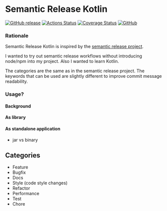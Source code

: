 Semantic Release Kotlin
========================

[![GitHub release](https://img.shields.io/github/release/jonasjurczok/semantic-release-kotlin.svg?label=Github%20Release)](https://github.com/JonasJurczok/semantic-release-kotlin/releases)
[![Actions Status](https://wdp9fww0r9.execute-api.us-west-2.amazonaws.com/production/badge/JonasJurczok/semantic-release-kotlin)](https://wdp9fww0r9.execute-api.us-west-2.amazonaws.com/production/results/jonasjurczok/semantic-release-kotlin)
[![Coverage Status](https://img.shields.io/coveralls/github/jonasjurczok/semantic-release-kotlin.svg?branch=master)](https://coveralls.io/github/JonasJurczok/semantic-release-kotlin?branch=master)
[![GitHub](https://img.shields.io/github/license/jonasjurczok/semantic-release-kotlin.svg)](https://github.com/JonasJurczok/semantic-release-kotlin)
### Rationale
Semantic Release Kotlin is inspired by the [semantic release project](https://github.com/semantic-release/semantic-release).

I wanted to try out semantic release workflows without introducing node/npm into my project.
Also I wanted to learn Kotlin.

The categories are the same as in the semantic release project.
The keywords that can be used are slightly different to improve commit message readability. 
 

### Usage?
#### Background

#### As library
#### As standalone application
- jar vs binary

## Categories
* Feature
* Bugfix
* Docs
* Style (code style changes)
* Refactor
* Performance
* Test
* Chore